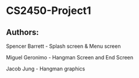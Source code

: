 # CS2450-Project1

## Authors:
Spencer Barrett -  Splash screen & Menu screen

Miguel Geronimo - Hangman Screen and End Screen

Jacob Jung - Hangman graphics
